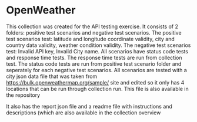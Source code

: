 # OpenWeather
This collection was created for the API testing exercise.
It consists of 2 folders: positive test scenarios and negative test scenarios.
The positive test scenarios test: latitude and longitude coordinate validity, city and country data validity, weather condition validity.
The negative test scenarios test: Invalid API key, Invalid City name.
All scenarios have status code tests and response time tests. The response time tests are run from collection test. The status code tests are run from positive test scenario folder and seperately for each negative test scenarios.
All scenarios are tested with a city json data file that was taken from https://bulk.openweathermap.org/sample/ site and edited so it only has 4 locations that can be run through collection run. This file is also available in the repository

It also has the report json file and a readme file with instructions and descriptions (which are also available in the collection overview
